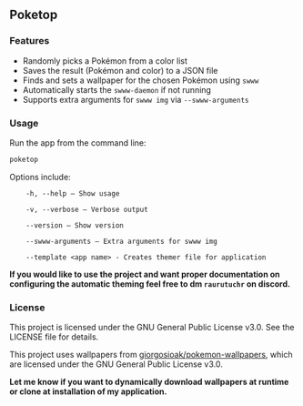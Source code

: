 ## Poketop

### Features
- Randomly picks a Pokémon from a color list
- Saves the result (Pokémon and color) to a JSON file
- Finds and sets a wallpaper for the chosen Pokémon using `swww`
- Automatically starts the `swww-daemon` if not running
- Supports extra arguments for `swww img` via `--swww-arguments`

### Usage
Run the app from the command line:

```sh
poketop
```

Options include:

```
    -h, --help — Show usage

    -v, --verbose — Verbose output

    --version — Show version

    --swww-arguments — Extra arguments for swww img

    --template <app name> - Creates themer file for application
```

**If you would like to use the project and want proper documentation on configuring the automatic theming feel free to dm `raurutuchr` on discord.**

### License

This project is licensed under the GNU General Public License v3.0. See the LICENSE file for details.

This project uses wallpapers from [giorgosioak/pokemon-wallpapers](https://github.com/giorgosioak/pokemon-wallpapers), which are licensed under the GNU General Public License v3.0.


**Let me know if you want to dynamically download wallpapers at runtime or clone at installation of my application.**
